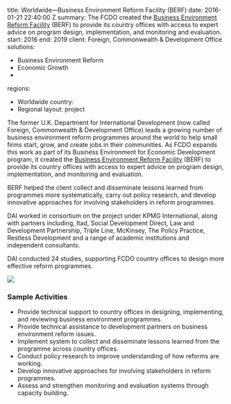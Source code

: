 
title: Worldwide—Business Environment Reform Facility (BERF)
date: 2016-01-21 22:40:00 Z
summary: The FCDO created the [Business Environment Reform Facility](https://www.r4d.org/)
  (BERF) to provide its country offices with access to expert advice on program design,
  implementation, and monitoring and evaluation.
start: 2016
end: 2019
client: Foreign, Commonwealth & Development Office
solutions:
- Business Environment Reform
- Economic Growth
-
regions:
- Worldwide
country:
- Regional
layout: project


The former U.K. Department for International Development (now called Foreign, Commonwealth & Development Office)  leads a growing number of business environment reform programmes around the world to help small firms start, grow, and create jobs in their communities. As FCDO expands this work as part of its Business Environment for Economic Development program, it created the [Business Environment Reform Facility](https://www.r4d.org/) (BERF) to provide its country offices with access to expert advice on program design, implementation, and monitoring and evaluation.

BERF helped the client collect and disseminate lessons learned from programmes more systematically, carry out policy research, and develop innovative approaches for involving stakeholders in reform programmes.

DAI worked in consortium on the project under KPMG International, along with partners including, Itad, Social Development Direct, Law and Development Partnership, Triple Line, McKinsey, The Policy Practice, Restless Development and a range of academic institutions and independent consultants.

DAI conducted 24 studies, supporting FCDO country offices to design more effective reform programmes.

![][1]

### Sample Activities

* Provide technical support to country offices in designing, implementing, and reviewing business environment programmes.
* Provide technical assistance to development partners on business environment reform issues.
* Implement system to collect and disseminate lessons learned from the programme across country offices.
* Conduct policy research to improve understanding of how reforms are working.
* Develop innovative approaches for involving stakeholders in reform programmes.
* Assess and strengthen monitoring and evaluation systems through capacity building.

[1]: https://assetify-dai.com/projects/DFID-BERF-pic.jpg

